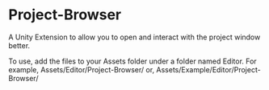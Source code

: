 # Project-Browser
A Unity Extension to allow you to open and interact with the project window better.

To use, add the files to your Assets folder under a folder named Editor. For example,
Assets/Editor/Project-Browser/
or, Assets/Example/Editor/Project-Browser/

